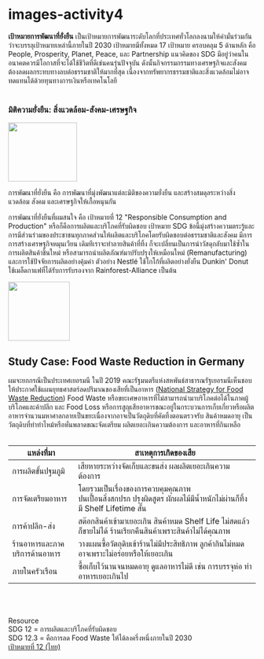 # images-activity4

<b>เป้าหมายการพัฒนาที่ยั่งยืน</b> เป็นเป้าหมายการพัฒนาระดับโลกที่ประเทศทั่วโลกลงนามให้คำมั่นร่วมกันว่าจะบรรลุเป้าหมายเหล่านี้ภายในปี 2030 เป้าหมายมีทั้งหมด 17 เป้าหมาย ครอบคลุม 5 ด้านหลัก คือ People, Prosperity, Planet, Peace, และ Partnership แนวคิดของ SDG มีอยู่ว่าคนในอนาคตควรมีโอกาสที่จะได้ใช้ชีวิตที่ดีเช่นคนรุ่นปัจจุบัน ดังนั้นกิจกรรมกรรมทางเศรษฐกิจและสังคมต้องลดผลกระทบทางลบต่อธรรมชาติให้มากที่สุด เนื่องจากทรัพยากรธรรมชาติและสิ่งแวดล้อมไม่อาจทดแทนได้ด้วยทุนทางการเงินหรือเทคโนโลยี
<br><br>
<h3><b>มิติความยั่งยืน: สิ่งแวดล้อม-สังคม-เศรษฐกิจ</b></h3>

<img height="120" width="140" src="https://user-images.githubusercontent.com/94230186/218776165-ea73bece-4796-453e-a5de-7ca897875a55.png">

การพัฒนาที่ยั่งยืน คือ การพัฒนาที่มุ่งพัฒนาแต่ละมิติของความยั่งยืน และสร้างสมดุลระหว่างสิ่งแวดล้อม สังคม และเศรษฐกิจให้เกื้อหนุนกัน <br>

การพัฒนาที่ยั่งยืนที่ผมสนใจ คือ เป้าหมายที่ 12 "Responsible Consumption and Production" หรือก็คือการผลิตและบริโภคที่รับผิดชอบ เป้าหมาย SDG ข้อนี้มุ่งสร้างความตระรู้และการมีส่วนร่วมของประชาชนทุกภาคส่วนให้ผลิตและบริโภคโดยรับผิดชอบต่อธรรมชาติและสังคม มีการการสร้างเศรษฐกิจหมุนเวียน เดิมทีเราจะทำลายสินค้าที่ทิ้ง ก็จะเปลี่ยนเป็นการนำวัสดุกลับมาใช้ซ้ำในการผลิตสินค้าชิ้นใหม่ หรือสามารถนำผลิตภัณฑ์มาปรับปรุงให้เหมือนใหม่ (Remanufacturing) และการใช้ปัจจัยการผลิตอย่างคุ้มค่า ตัวอย่าง Nestlé ใช้โกโก้ที่ผลิตอย่างยั่งยืน Dunkin' Donut ใช้เมล็ดกาแฟที่ได้รับการรับรองจาก Rainforest-Alliance เป็นต้น <br>

<img height="120" width="125" src="https://user-images.githubusercontent.com/94230186/218789007-305fd9c6-726b-4bc0-bb8b-a67e61427c41.png">

<h2>Study Case: Food Waste Reduction in Germany</h2>
ผมจะยกกรณีเป็นประเทศเยอรมนี ในปี 2019 คณะรัฐมนตรีแห่งสหพันธ์สาธารณรัฐเยอรมนีเห็นชอบให้ประกาศใช้แผนยุทธศาสตร์ลดปริมาณของเสียที่เป็นอาหาร (<a href="https://www.bmel.de/SharedDocs/Downloads/DE/_Ernaehrung/Lebensmittelverschwendung/Nationale_Strategie_Lebensmittelverschwendung_2019.pdf?__blob=publicationFile&amp;v=3">National Strategy for Food Waste Reduction</a>) Food Waste หรือขยะเศษอาหารที่ไม่สามารถนำมาบริโภคต่อได้ในภาคผู้บริโภคและค้าปลีก และ Food Loss หรือการสูญเสียอาหารขณะอยู่ในกระบวนการเก็บเกี่ยวหรือผลิต อาหารจำนวนมหาศาลกลายเป็นขยะเนื่องจากอาจเป็นวัตถุดิบที่คัดทิ้งตอนตรวจรับ สินค้าหมดอายุ เป็นวัตถุดิบที่ทำทำไหม้หรือหั่นพลาดขณะจัดเตรียม ผลิตเยอะเกินความต้องการ และอาหารที่กินเหลือ
<br>
<br>

| แหล่งที่มา | สาเหตุการเกิดของเสีย            |
|----|------------------------|
| การผลิตขั้นปฐมภูมิ   | เสียหายระหว่างจัดเก็บและขนส่ง ผลผลิตเยอะเกินความต้องการ |
| การจัดเตรียมอาหาร  | โดยรวมเป็นเรื่องของการควบคุมคุณภาพ<br>ปนเปื้อนสิ่งสกปรก ปรุงผิดสูตร ผักผลไม้มีน้ำหนักไม่ผ่านก็ทิ้ง มี Shelf Lifetime สั้น |
| การค้าปลีก-ส่ง  | สต๊อกสินค้าเข้ามาเยอะเกิน สินค้าหมด Shelf Life ไม่สดแล้วก็ขายไม่ได้ ร้านเรียกคืนสินค้าเพราะสินค้าไม่ได้คุณภาพ |
| ร้านอาหารและภาคบริการด้านอาหาร  | วางแผนซื้อวัตถุดิบเข้าร้านไม่มีประสิทธิภาพ ลูกค้ากินไม่หมดอาจเพราะไม่อร่อยหรือให้เยอะเกิน |
| ภายในครัวเรือน  | ซื้อเก็บไว้นานจนหมดอายุ ดูแลอาหารไม่ดี เช่น การบรรจุห่อ ทำอาหารเยอะเกินไป  |


<br><br><br>
Resource<br>
SDG 12 = การผลิตและบริโภคที่รับผิดชอบ<br>
SDG 12.3 = คือการลด Food Waste ให้ได้ลงครึ่งหนึ่งภายในปี 2030<br>
<a href="https://www.sdgmove.com/2016/10/07/goal-12-responsible-consumption-and-production/">เป้าหมายที่ 12 (ไทย)</a><br>




